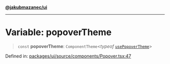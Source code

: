 [**@jakubmazanec/ui**](../README.md)

---

# Variable: popoverTheme

> `const` **popoverTheme**: `ComponentTheme`\<_typeof_ [`usePopoverTheme`](usePopoverTheme.md)\>

Defined in:
[packages/ui/source/components/Popover.tsx:47](https://github.com/jakubmazanec/tools/blob/a9ba87d349a220bbed24d161794f90a6ba6009e5/packages/ui/source/components/Popover.tsx#L47)
